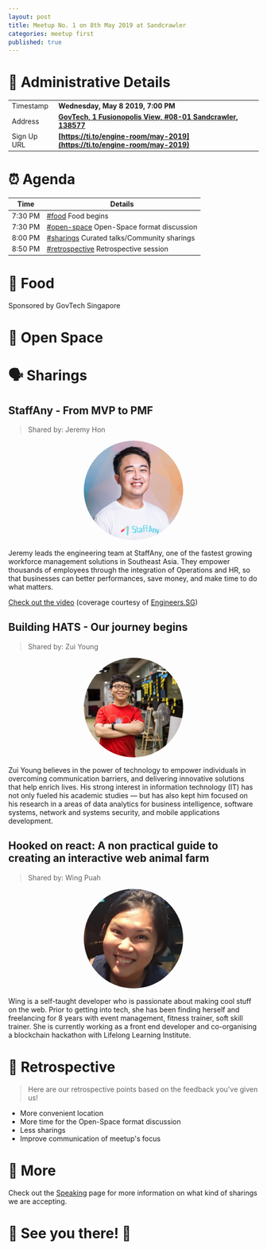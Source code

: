 ```yaml
---
layout: post
title: Meetup No. 1 on 8th May 2019 at Sandcrawler
categories: meetup first
published: true
---
```


# 📍 Administrative Details

| | |
| --- | --- |
| Timestamp | **Wednesday, May 8 2019, 7:00 PM** |
| Address | **[GovTech, 1 Fusionopolis View, #08-01 Sandcrawler, 138577](https://goo.gl/maps/rSJuxFeacGPbEWEt5)** |
| Sign Up URL | **[https://ti.to/engine-room/may-2019](https://ti.to/engine-room/may-2019)** |

# ⏰ Agenda

| Time | Details |
| --- | --- |
| 7:30 PM | [#food](#food) Food begins |
| 7:30 PM | [#open-space](#open-space) Open-Space format discussion |
| 8:00 PM | [#sharings](#sharings) Curated talks/Community sharings |
| 8:50 PM | [#retrospective](#retrospective) Retrospective session |

# 🍕 Food

Sponsored by GovTech Singapore

# 🗽 Open Space

# 🗣 Sharings

## StaffAny - From MVP to PMF

> Shared by: Jeremy Hon

<div style="text-align: center;">
  <img src="/static/jeremyhon.jpeg" style="max-width: 200px; border-radius: 100%; text-align: center;" />
</div>

Jeremy leads the engineering team at StaffAny, one of the fastest growing workforce management solutions in Southeast Asia. They empower thousands of employees through the integration of Operations and HR, so that businesses can better performances, save money, and make time to do what matters.

[Check out the video](https://engineers.sg/video/staffany-from-mvp-to-pmf-engine-room--3357) (coverage courtesy of [Engineers.SG](https://engineers.sg))



## Building HATS - Our journey begins

> Shared by: Zui Young

<div style="text-align: center;">
  <img src="/static/zuiyoung.jpg" style="max-width: 200px; border-radius: 100%; text-align: center;" />
</div>

Zui Young believes in the power of technology to empower individuals in overcoming communication barriers, and delivering innovative solutions that help enrich lives. His strong interest in information technology (IT) has not only fueled his academic studies — but has also kept him focused on his research in a areas of data analytics for business intelligence, software systems, network and systems security, and mobile applications development.



## Hooked on react: A non practical guide to creating an interactive web animal farm

> Shared by: Wing Puah

<div style="text-align: center;">
  <img src="/static/wingpuah.jpg" style="max-width: 200px; border-radius: 100%; text-align: center;" />
</div>

Wing is a self-taught developer who is passionate about making cool stuff on the web. Prior to getting into tech, she has been finding herself and freelancing for 8 years with event management, fitness trainer, soft skill trainer. She is currently working as a front end developer and co-organising a blockchain hackathon with Lifelong Learning Institute.

# 🔬 Retrospective

> Here are our retrospective points based on the feedback you've given us!

- More convenient location
- More time for the Open-Space format discussion
- Less sharings
- Improve communication of meetup's focus

# 📎 More

Check out the [Speaking](/speak) page for more information on what kind of sharings we are accepting.

# 🎉 See you there! 🎊
